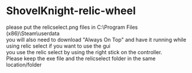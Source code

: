 # ShovelKnight-relic-wheel
please put the relicselect.png files in C:\Program Files (x86)\Steam\userdata  
you will also need to download "Always On Top" and have it running while using relic select if you want to use the gui  
you use the relic select by using the right stick on the controller.  
Please keep the exe file and the relicselect folder in the same location/folder
